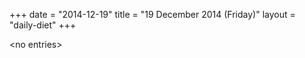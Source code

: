 +++
date = "2014-12-19"
title = "19 December 2014 (Friday)"
layout = "daily-diet"
+++

<p>&lt;no entries&gt;</p>